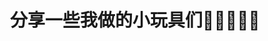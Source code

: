 ---
title: 分享一些我做的小玩具们🤣🤣🤣😂😂
type: project
single_column: true
banner: 
    bannerText: All code is open-source and free to use
    bannerTitle: Interesting code
---